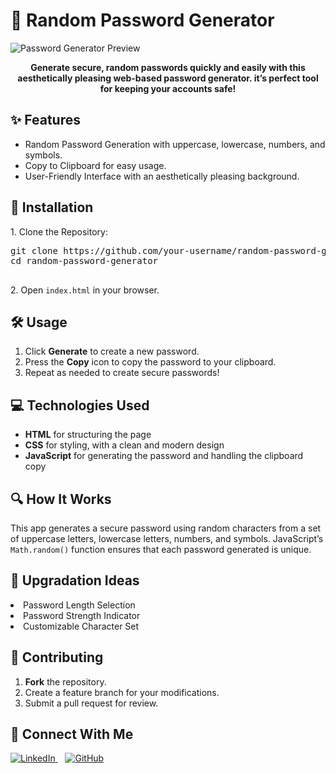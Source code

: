
<div class="container">
    <h1>🔐 Random Password Generator</h1>

  <div class="preview">
        <img src="https://i.ibb.co/LPZGBSb/image-1.png" alt="Password Generator Preview">
    </div>
    <p align="center"><strong>Generate secure, random passwords quickly and easily with this aesthetically pleasing web-based password generator. it’s perfect tool for keeping your accounts safe!</strong></p>

  <div class="section">
        <h2>✨ Features</h2>
        <ul>
            <li>Random Password Generation with uppercase, lowercase, numbers, and symbols.</li>
            <li>Copy to Clipboard for easy usage.</li>
            <li>User-Friendly Interface with an aesthetically pleasing background.</li>
        </ul>
    </div>

<div class="section">
    <h2>🚀 Installation</h2>
    <p>1. Clone the Repository:</p>
    <div class="code">
        <pre>
git clone https://github.com/your-username/random-password-generator.git
cd random-password-generator
        </pre>
    </div>
    <p>2. Open <code>index.html</code> in your browser.</p>
</div>


  <div class="section">
        <h2>🛠️ Usage</h2>
        <ol>
            <li>Click <strong>Generate</strong> to create a new password.</li>
            <li>Press the <strong>Copy</strong> icon to copy the password to your clipboard.</li>
            <li>Repeat as needed to create secure passwords!</li>
        </ol>
    </div>

  <div class="section">
        <h2>💻 Technologies Used</h2>
        <ul>
            <li><strong>HTML</strong> for structuring the page</li>
            <li><strong>CSS</strong> for styling, with a clean and modern design</li>
            <li><strong>JavaScript</strong> for generating the password and handling the clipboard copy</li>
        </ul>
    </div>

  <div class="section">
        <h2>🔍 How It Works</h2>
        <p>This app generates a secure password using random characters from a set of uppercase letters, lowercase letters, numbers, and symbols. JavaScript’s <code>Math.random()</code> function ensures that each password generated is unique.</p>
       
</div>

<h2>🔮 Upgradation Ideas </h2>

<div class="section">
    <li>Password Length Selection</li>
    <li>Password Strength Indicator</li>
    <li>Customizable Character Set</li>
</div>


  <div class="section">
        <h2>🤝 Contributing</h2>
        <ol>
            <li><strong>Fork</strong> the repository.</li>
            <li>Create a feature branch for your modifications.</li>
            <li>Submit a pull request for review.</li>
        </ol>
    </div>
</div>

<h2>🤝 Connect With Me</h2>
<p>
  <a href="https://www.linkedin.com/in/likhithsp" target="_blank">
    <img src="https://img.icons8.com/?size=60&id=xuvGCOXi8Wyg&format=png&color=000000" alt="LinkedIn" class="icon">
  </a>
  &nbsp;&nbsp;
  <a href="https://www.github.com/LikhithSP" target="_blank">
    <img src="https://img.icons8.com/?size=60&id=46565&format=png&color=000000" alt="GitHub" class="icon">
  </a>
</p>
